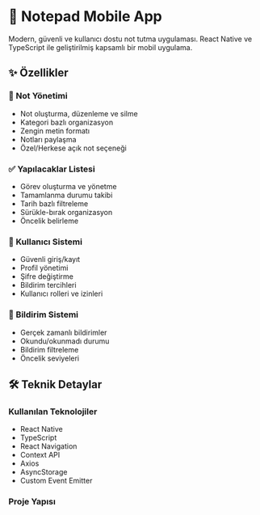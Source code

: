 # 📱 Notepad Mobile App

Modern, güvenli ve kullanıcı dostu not tutma uygulaması. React Native ve TypeScript ile geliştirilmiş kapsamlı bir mobil uygulama.

## ✨ Özellikler

### 📝 Not Yönetimi
- Not oluşturma, düzenleme ve silme
- Kategori bazlı organizasyon
- Zengin metin formatı
- Notları paylaşma
- Özel/Herkese açık not seçeneği

### ✅ Yapılacaklar Listesi
- Görev oluşturma ve yönetme
- Tamamlanma durumu takibi
- Tarih bazlı filtreleme
- Sürükle-bırak organizasyon
- Öncelik belirleme

### 👤 Kullanıcı Sistemi
- Güvenli giriş/kayıt
- Profil yönetimi
- Şifre değiştirme
- Bildirim tercihleri
- Kullanıcı rolleri ve izinleri

### 🔔 Bildirim Sistemi
- Gerçek zamanlı bildirimler
- Okundu/okunmadı durumu
- Bildirim filtreleme
- Öncelik seviyeleri

## 🛠️ Teknik Detaylar

### Kullanılan Teknolojiler
- React Native
- TypeScript
- React Navigation
- Context API
- Axios
- AsyncStorage
- Custom Event Emitter

### Proje Yapısı
